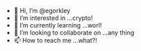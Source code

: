 - 👋 Hi, I’m @egorkley
- 👀 I’m interested in ...crypto!
- 🌱 I’m currently learning ...worl!
- 💞️ I’m looking to collaborate on ...any thing
- 📫 How to reach me ...what?!

<!---
egorkley/egorkley is a ✨ special ✨ repository because its `README.md` (this file) appears on your GitHub profile.
You can click the Preview link to take a look at your changes.
--->
